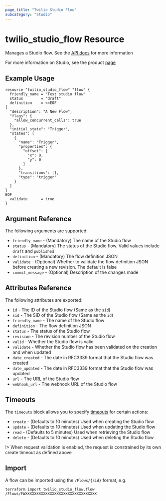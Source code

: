 ```yaml
---
page_title: "Twilio Studio Flow"
subcategory: "Studio"
---
```


# twilio_studio_flow Resource

Manages a Studio flow. See the [API docs](https://www.twilio.com/docs/studio/rest-api/v2/flow) for more information

For more information on Studio, see the product [page](https://www.twilio.com/studio)

## Example Usage

```hcl
resource "twilio_studio_flow" "flow" {
  friendly_name = "Test studio flow"
  status        = "draft"
  definition    = <<EOF
{
  "description": "A New Flow",
  "flags": {
    "allow_concurrent_calls": true
  },
  "initial_state": "Trigger",
  "states": [
    {
      "name": "Trigger",
      "properties": {
        "offset": {
          "x": 0,
          "y": 0
        }
      },
      "transitions": [],
      "type": "trigger"
    }
  ]
}
EOF
  validate      = true
}
```

## Argument Reference

The following arguments are supported:

- `friendly_name` - (Mandatory) The name of the Studio flow
- `status` - (Mandatory) The status of the Studio flow. Valid values include `draft` and `published`
- `definition` - (Mandatory) The flow definition JSON
- `validate` - (Optional) Whether to validate the flow definition JSON before creating a new revision. The default is false
- `commit_message` - (Optional) Description of the changes made

## Attributes Reference

The following attributes are exported:

- `id` - The ID of the Studio flow (Same as the `sid`)
- `sid` - The SID of the Studio flow (Same as the `id`)
- `friendly_name` - The name of the Studio flow
- `definition` - The flow definition JSON
- `status` - The status of the Studio flow
- `revision` - The revision number of the Studio flow
- `valid` - Whether the Studio flow is valid
- `validate` - Whether the Studio flow has been validated on the creation and when updated
- `date_created` - The date in RFC3339 format that the Studio flow was created
- `date_updated` - The date in RFC3339 format that the Studio flow was updated
- `url` - The URL of the Studio flow
- `webhook_url` - The webhook URL of the Studio flow

## Timeouts

The `timeouts` block allows you to specify [timeouts](https://www.terraform.io/docs/configuration/resources.html#timeouts) for certain actions:

- `create` - (Defaults to 10 minutes) Used when creating the Studio flow
- `update` - (Defaults to 10 minutes) Used when updating the Studio flow
- `read` - (Defaults to 5 minutes) Used when retrieving the Studio flow
- `delete` - (Defaults to 10 minutes) Used when deleting the Studio flow

!> When request validation is enabled, the request is constrained by its own create timeout as defined above

## Import

A flow can be imported using the `/Flows/{sid}` format, e.g.

```shell
terraform import twilio_studio_flow.flow /Flows/FWXXXXXXXXXXXXXXXXXXXXXXXXXXXXXXXX
```
